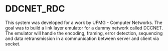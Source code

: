 # DDCNET_RDC

This system was developed for a work by UFMG - Computer Networks. The goal was to build a link layer emulator for a dummy network called DCCNET. The emulator will handle the encoding, framing, error detection, sequencing and data retransmission in a communication between server and client via socket.

